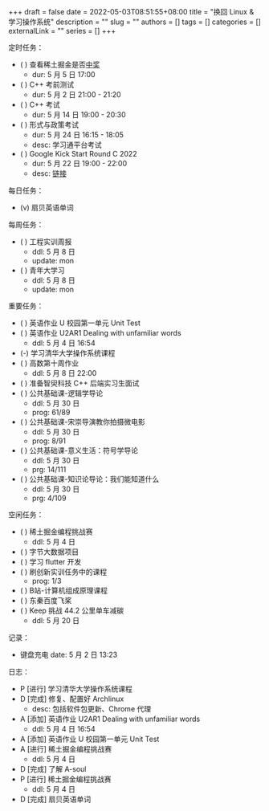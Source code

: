 +++ 
draft = false
date = 2022-05-03T08:51:55+08:00
title = "换回 Linux & 学习操作系统"
description = ""
slug = ""
authors = []
tags = []
categories = []
externalLink = ""
series = []
+++

定时任务：
- ( ) 查看稀土掘金是否[中奖](https://forum.juejin.cn/hackathon/post/7083357697478754335)
    - dur: 5 月 5 日 17:00
- ( ) C++ 考前测试
    - dur: 5 月 2 日 21:00 - 21:20
- ( ) C++ 考试
    - dur: 5 月 14 日 19:00 - 20:30
- ( ) 形式与政策考试
    - dur: 5 月 24 日 16:15 - 18:05
    - desc: 学习通平台考试
- ( ) Google Kick Start Round C 2022
    - dur: 5 月 22 日 19:00 - 22:00
    - desc: [链接](https://codingcompetitions.withgoogle.com/kickstart)

每日任务：
- (v) 扇贝英语单词

每周任务：
- ( ) 工程实训周报
    - ddl: 5 月 8 日
    - update: mon
- ( ) 青年大学习
    - ddl: 5 月 8 日
    - update: mon

重要任务：
- ( ) 英语作业 U 校园第一单元 Unit Test
- ( ) 英语作业 U2AR1 Dealing with unfamiliar words
  - ddl: 5 月 4 日 16:54
- (-) 学习清华大学操作系统课程
- ( ) 高数第十周作业
    - ddl: 5 月 8 日 22:00
- ( ) 准备智臾科技 C++ 后端实习生面试
- ( ) 公共基础课-逻辑学导论
    - ddl: 5 月 30 日
    - prog: 61/89
- ( ) 公共基础课-宋崇导演教你拍摄微电影
    - ddl: 5 月 30 日
    - prog: 8/91
- ( ) 公共基础课-意义生活：符号学导论
    - ddl: 5 月 30 日
    - prg: 14/111
- ( ) 公共基础课-知识论导论：我们能知道什么
    - ddl: 5 月 30 日
    - prg: 4/109

空闲任务：
- ( ) 稀土掘金编程挑战赛
  - ddl: 5 月 4 日
- ( ) 字节大数据项目
- ( ) 学习 flutter 开发
- ( ) 刷创新实训任务中的课程
    - prog: 1/3
- ( ) B站-计算机组成原理课程
- ( ) 东秦百度飞桨
- ( ) Keep 挑战 44.2 公里单车减碳
    - ddl: 5 月 20 日

记录：
- 键盘充电
    date: 5 月 2 日 13:23

日志：
- P [进行] 学习清华大学操作系统课程
- D [完成] 修复、配置好 Archlinux
  - desc: 包括软件包更新、Chrome 代理
- A [添加] 英语作业 U2AR1 Dealing with unfamiliar words
  - ddl: 5 月 4 日 16:54
- A [添加] 英语作业 U 校园第一单元 Unit Test
- A [进行] 稀土掘金编程挑战赛
  - ddl: 5 月 4 日
- D [完成] 了解 A-soul
- P [进行] 稀土掘金编程挑战赛
  - ddl: 5 月 4 日
- D [完成] 扇贝英语单词
